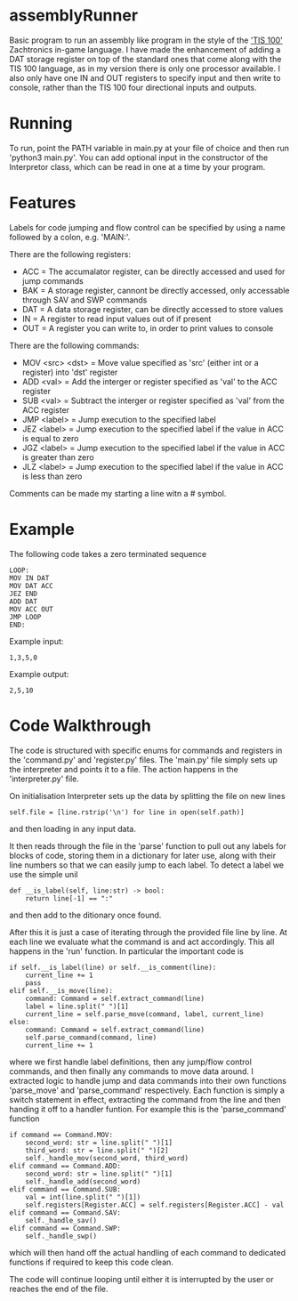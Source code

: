 # assemblyRunner
Basic program to run an assembly like program in the style of the ['TIS 100'](http://www.zachtronics.com/tis-100/) Zachtronics in-game language. I have made the enhancement of adding a DAT storage register on top of the standard ones that come along with the TIS 100 language, as in my version there is only one processor available. I also only have one IN and OUT registers to specify input and then write to console, rather than the TIS 100 four directional inputs and outputs.

# Running
To run, point the PATH variable in main.py at your file of choice and then run 'python3 main.py'. You can add optional input in the constructor of the Interpretor class, which can be read in one at a time by your program.

# Features
Labels for code jumping and flow control can be specified by using a name followed by a colon, e.g. 'MAIN:'.

There are the following registers:
- ACC = The accumalator register, can be directly accessed and used for jump commands
- BAK = A storage register, cannont be directly accessed, only accessable through SAV and SWP commands
- DAT = A data storage register, can be directly accessed to store values
- IN = A register to read input values out of if present
- OUT = A register you can write to, in order to print values to console

There are the following commands:
- MOV \<src\> \<dst\> = Move value specified as 'src' (either int or a register) into 'dst' register
- ADD \<val\> = Add the interger or register specified as 'val' to the ACC register
- SUB \<val\> = Subtract the interger or register specified as 'val' from the ACC register
- JMP \<label\> = Jump execution to the specified label
- JEZ \<label\> = Jump execution to the specified label if the value in ACC is equal to zero
- JGZ \<label\> = Jump execution to the specified label if the value in ACC is greater than zero
- JLZ \<label\> = Jump execution to the specified label if the value in ACC is less than zero

Comments can be made my starting a line witn a \# symbol.

# Example 
The following code takes a zero terminated sequence 
```
LOOP:
MOV IN DAT
MOV DAT ACC
JEZ END
ADD DAT
MOV ACC OUT
JMP LOOP
END:
```
Example input:
```
1,3,5,0
```
Example output:
```
2,5,10
```

# Code Walkthrough
The code is structured with specific enums for commands and registers in the 'command.py' and 'register.py' files. The 'main.py' file simply sets up the interpreter and points it to a file. The action happens in the 'interpreter.py' file. 

On initialisation Interpreter sets up the data by splitting the file on new lines
```
self.file = [line.rstrip('\n') for line in open(self.path)]
```
and then loading in any input data.

It then reads through the file in the 'parse' function to pull out any labels for blocks of code, storing them in a dictionary for later use, along with their line numbers so that we can easily jump to each label. To detect a label we use the simple unil
```
def __is_label(self, line:str) -> bool:
    return line[-1] == ":"
```
and then add to the ditionary once found.

After this it is just a case of iterating through the provided file line by line. At each line we evaluate what the command is and act accordingly. This all happens in the 'run' function. In particular the important code is
```
if self.__is_label(line) or self.__is_comment(line):
    current_line += 1
    pass
elif self.__is_move(line):
    command: Command = self.extract_command(line)
    label = line.split(" ")[1]
    current_line = self.parse_move(command, label, current_line)
else:
    command: Command = self.extract_command(line)
    self.parse_command(command, line)
    current_line += 1
```
where we first handle label definitions, then any jump/flow control commands, and then finally any commands to move data around. I extracted logic to handle jump and data commands into their own functions 'parse_move' and 'parse_command' respectively. Each function is simply a switch statement in effect, extracting the command from the line and then handing it off to a handler funtion. For example this is the 'parse_command' function
```
if command == Command.MOV:
    second_word: str = line.split(" ")[1]
    third_word: str = line.split(" ")[2]
    self._handle_mov(second_word, third_word)
elif command == Command.ADD:
    second_word: str = line.split(" ")[1]
    self._handle_add(second_word)
elif command == Command.SUB:
    val = int(line.split(" ")[1])
    self.registers[Register.ACC] = self.registers[Register.ACC] - val
elif command == Command.SAV:
    self._handle_sav()
elif command == Command.SWP:
    self._handle_swp()
```
which will then hand off the actual handling of each command to dedicated functions if required to keep this code clean.

The code will continue looping until either it is interrupted by the user or reaches the end of the file.